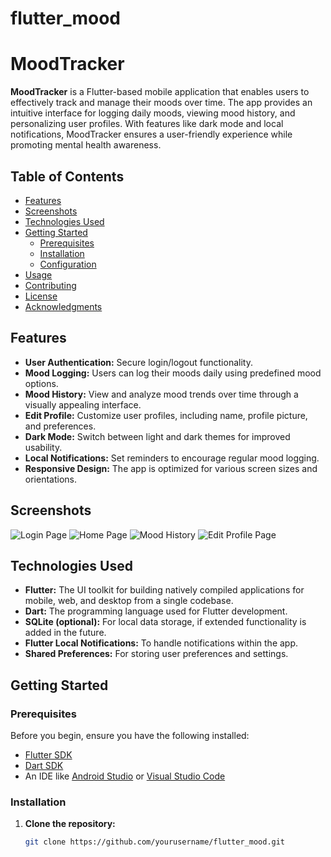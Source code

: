 # flutter_mood

# MoodTracker

**MoodTracker** is a Flutter-based mobile application that enables users to effectively track and manage their moods over time. The app provides an intuitive interface for logging daily moods, viewing mood history, and personalizing user profiles. With features like dark mode and local notifications, MoodTracker ensures a user-friendly experience while promoting mental health awareness.

## Table of Contents

- [Features](#features)
- [Screenshots](#screenshots)
- [Technologies Used](#technologies-used)
- [Getting Started](#getting-started)
  - [Prerequisites](#prerequisites)
  - [Installation](#installation)
  - [Configuration](#configuration)
- [Usage](#usage)
- [Contributing](#contributing)
- [License](#license)
- [Acknowledgments](#acknowledgments)

## Features

- **User Authentication:** Secure login/logout functionality.
- **Mood Logging:** Users can log their moods daily using predefined mood options.
- **Mood History:** View and analyze mood trends over time through a visually appealing interface.
- **Edit Profile:** Customize user profiles, including name, profile picture, and preferences.
- **Dark Mode:** Switch between light and dark themes for improved usability.
- **Local Notifications:** Set reminders to encourage regular mood logging.
- **Responsive Design:** The app is optimized for various screen sizes and orientations.

## Screenshots

![Login Page](assets/images/login_page.png)
![Home Page](assets/images/home_page.png)
![Mood History](assets/images/mood_history.png)
![Edit Profile Page](assets/images/edit_profile.png)

## Technologies Used

- **Flutter:** The UI toolkit for building natively compiled applications for mobile, web, and desktop from a single codebase.
- **Dart:** The programming language used for Flutter development.
- **SQLite (optional):** For local data storage, if extended functionality is added in the future.
- **Flutter Local Notifications:** To handle notifications within the app.
- **Shared Preferences:** For storing user preferences and settings.

## Getting Started

### Prerequisites

Before you begin, ensure you have the following installed:

- [Flutter SDK](https://flutter.dev/docs/get-started/install)
- [Dart SDK](https://dart.dev/get-dart)
- An IDE like [Android Studio](https://developer.android.com/studio) or [Visual Studio Code](https://code.visualstudio.com/)

### Installation

1. **Clone the repository:**
   ```bash
   git clone https://github.com/yourusername/flutter_mood.git
